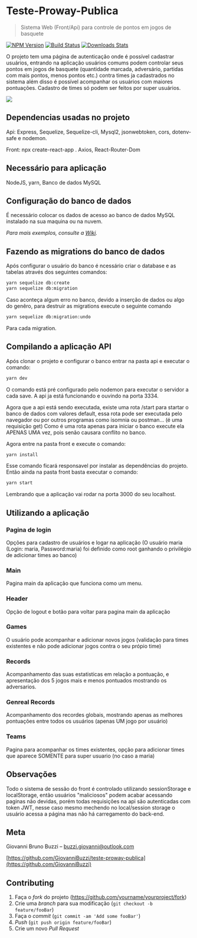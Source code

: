 # Teste-Proway-Publica
> Sistema Web (Front/Api) para controle de pontos em jogos de basquete

[![NPM Version][npm-image]][npm-url]
[![Build Status][travis-image]][travis-url]
[![Downloads Stats][npm-downloads]][npm-url]

O projeto tem uma página de autenticação onde é possível cadastrar usuários, entrando na aplicação usuários comums podem controlar seus pontos em jogos de basquete (quantidade marcada, adversário, partidas com mais pontos, menos pontos etc.) contra times ja cadastrados no sistema além disso é possível acompanhar os usuários com maiores pontuações. Cadastro de times só podem ser feitos por super usuários.

![](../header.png)

## Dependencias usadas no projeto

Api: Express, Sequelize, Sequelize-cli, Mysql2, jsonwebtoken, cors, dotenv-safe e nodemon.

Front: npx create-react-app . Axios, React-Router-Dom

## Necessário para aplicação

NodeJS, yarn, Banco de dados MySQL

## Configuração do banco de dados

É necessário colocar os dados de acesso ao banco de dados MySQL instalado na sua maquina ou na nuvem.

_Para mais exemplos, consulte a [Wiki][wiki]._ 

## Fazendo as migrations do banco de dados

Após configurar o usuário do banco é ncessário criar o database e as tabelas através dos seguintes comandos:

```sh
yarn sequelize db:create
yarn sequelize db:migration
```

Caso aconteça algum erro no banco, devido a inserção de dados ou algo do genêro, para destruir as migrations execute o seguinte comando

```sh
yarn sequelize db:migration:undo
```
Para cada migration.

## Compilando a aplicação API

Após clonar o projeto e configurar o banco entrar na pasta api e executar o comando:

```sh
yarn dev
```
O comando está pré configurado pelo nodemon para executar o servidor a cada save.
A api ja está funcionando e ouvindo na porta 3334.

Agora que a api está sendo executada, existe uma rota /start para startar o banco de dados com valores default, essa rota pode ser executada pelo navegador ou por outros programas como isomnia ou postman... (é uma requisição get)
Como é uma rota apenas para iniciar o banco execute ela APENAS UMA vez, pois senão causara conflito no banco.

Agora entre na pasta front e execute o comando:

```sh
yarn install
```
Esse comando ficará responsavel por instalar as dependências do projeto.
Então ainda na pasta front basta executar o comando:

```sh
yarn start
```

Lembrando que a aplicação vai rodar na porta 3000 do seu localhost.

## Utilizando a aplicação

### Pagina de login

Opções para cadastro de usuários e logar na aplicação (O usuário maria (Login: maria, Password:maria) foi definido como root ganhando o privilégio de adicionar times ao banco)

### Main

Pagina main da aplicação que funciona como um menu.

### Header

Opção de logout e botão para voltar para pagina main da aplicação

### Games

O usuário pode acompanhar e adicionar novos jogos (validação para times existentes e não pode adicionar jogos contra o seu própio time)

### Records

Acompanhamento das suas estatisticas em relação a pontuação, e apresentação dos 5 jogos mais e menos pontuados mostrando os adversarios.

### Genreal Records

Acompanhamento dos recordes globais, mostrando apenas as melhores pontuações entre todos os usuários (apenas UM jogo por usuário)

### Teams

Pagina para acompanhar os times existentes, opção para adicionar times que aparece SOMENTE para super usuario (no caso a maria)

## Observações

Todo o sistema de sessão do front é controlado utilizando sessionStorage e localStorage, então usuários "maliciosos" podem acabar acessando paginas não devidas, porém todas requisições na api são autenticadas com token JWT, nesse caso mesmo mechendo no local/session storage o usuário acessa a página mas não há carregamento do back-end.

## Meta

Giovanni Bruno Buzzi – buzzi.giovanni@outlook.com

[https://github.com/GiovanniBuzzi/teste-proway-publica](https://github.com/GiovanniBuzzi)

## Contributing

1. Faça o _fork_ do projeto (<https://github.com/yourname/yourproject/fork>)
2. Crie uma _branch_ para sua modificação (`git checkout -b feature/fooBar`)
3. Faça o _commit_ (`git commit -am 'Add some fooBar'`)
4. _Push_ (`git push origin feature/fooBar`)
5. Crie um novo _Pull Request_

[npm-image]: https://img.shields.io/npm/v/datadog-metrics.svg?style=flat-square
[npm-url]: https://npmjs.org/package/datadog-metrics
[npm-downloads]: https://img.shields.io/npm/dm/datadog-metrics.svg?style=flat-square
[travis-image]: https://img.shields.io/travis/dbader/node-datadog-metrics/master.svg?style=flat-square
[travis-url]: https://travis-ci.org/dbader/node-datadog-metrics
[wiki]: https://github.com/seunome/seuprojeto/wiki
